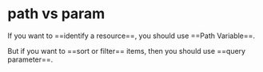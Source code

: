 # path vs param

If you want to ==identify a resource==, you should use ==Path Variable==. 

But if you want to ==sort or filter== items, then you should use ==query parameter==.

